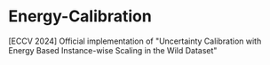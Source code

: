 # Energy-Calibration
 [ECCV 2024] Official implementation of "Uncertainty Calibration with Energy Based Instance-wise Scaling in the Wild Dataset"
